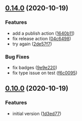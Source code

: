 ## [0.14.0](https://github.com/kristapsPelna/usestore-react/compare/v0.10.0...v0.14.0) (2020-10-19)

### Features

- add a publish action ([1640b11](https://github.com/kristapsPelna/usestore-react/commit/1640b11de3ec63f9296508da083da5dd2527e8f0))
- fix release action ([04c6498](https://github.com/kristapsPelna/usestore-react/commit/04c6498f519bce49a8daa0bbbc788c17d66e5d9d))
- try again ([2de57f7](https://github.com/kristapsPelna/usestore-react/commit/2de57f784c9e62cebb3bc9281d9b5a585622df08))

### Bug Fixes

- fix badges ([9e9e220](https://github.com/kristapsPelna/usestore-react/commit/9e9e220589ad3841f98eddf18358baad4540038c))
- fix type issue on test ([f6c0095](https://github.com/kristapsPelna/usestore-react/commit/f6c0095aeedd54f42c6e1b94c6df0ce6d8d1a895))

## [0.10.0](https://github.com/kristapsPelna/usestore-react/compare/1d3ed77d96ef5b3c39727aa78fd94a340a0ee44d...v0.10.0) (2020-10-19)

### Features

- initial version ([1d3ed77](https://github.com/kristapsPelna/usestore-react/commit/1d3ed77d96ef5b3c39727aa78fd94a340a0ee44d))
